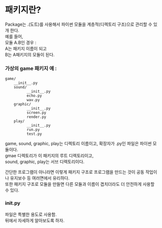 # 패키지란?
Package는 .(도트)를 사용해서 파이썬 모듈을 계층적(디렉토리 구조)으로 관리할 수 있개 한다.  
예를 들어,  
모듈 A.B인 경우 :  
A는 패키지 이름이 되고  
B는 A패키지의 모듈이 된다.  
  
### 가상의 game 패키지 예 :
```
game/
    __init__.py
    sound/
          __init__.py
          echo.py
          wav.py
    graphic/
          __init__.py
          screen.py
          render.py
    play/
          __init__.py
          run.py
          test.py
```
game, sound, graphic, play는 디렉토리 이름이고, 확장자가 .py인 파일은 파이썬 모듈이다.  
gmae 디렉토리가 이 패키지의 루트 디렉토리이고,  
sound, graphic, play는 서브 디렉토리이다.  
  
간단한 프로그램이 아니라면 이렇게 패키지 구조로 프로그램을 만드는 것이 공동 작업이나 유지보수 등 여러면에서 유리하다.  
또한 패키지 구조로 모듈을 만들면 다른 모듈과 이름이 겹치더라도 더 안전하게 사용할 수 있다.  

### __init__.py
파일은 특별한 용도로 사용함.  
뒤에서 자세하게 알아보도록 하자.  
